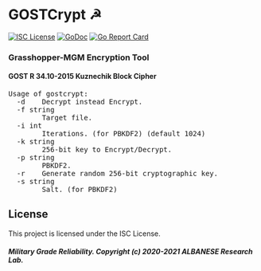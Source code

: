 # GOSTCrypt ☭
[![ISC License](http://img.shields.io/badge/license-ISC-grey.svg)](https://github.com/pedroalbanese/gostcrypt/blob/master/LICENSE.md) 
[![GoDoc](https://godoc.org/github.com/pedroalbanese/gostcrypt?status.png)](http://godoc.org/github.com/pedroalbanese/gostcrypt)
[![Go Report Card](https://goreportcard.com/badge/github.com/pedroalbanese/gostcrypt)](https://goreportcard.com/report/github.com/pedroalbanese/gostcrypt)
### Grasshopper-MGM Encryption Tool
#### GOST R 34.10-2015 Kuznechik Block Cipher
<pre>Usage of gostcrypt:
  -d    Decrypt instead Encrypt.
  -f string
        Target file.
  -i int
        Iterations. (for PBKDF2) (default 1024)
  -k string
        256-bit key to Encrypt/Decrypt.
  -p string
        PBKDF2.
  -r    Generate random 256-bit cryptographic key.
  -s string
        Salt. (for PBKDF2)</pre>

## License

This project is licensed under the ISC License.

##### Military Grade Reliability. Copyright (c) 2020-2021 ALBANESE Research Lab.
